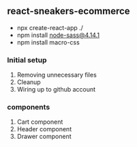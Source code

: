 ## react-sneakers-ecommerce

- npx create-react-app ./
- npm install node-sass@4.14.1
- npm install macro-css

### Initial setup

1. Removing unnecessary files
2. Cleanup
3. Wiring up to github account

### components

1. Cart component
2. Header component
3. Drawer component

